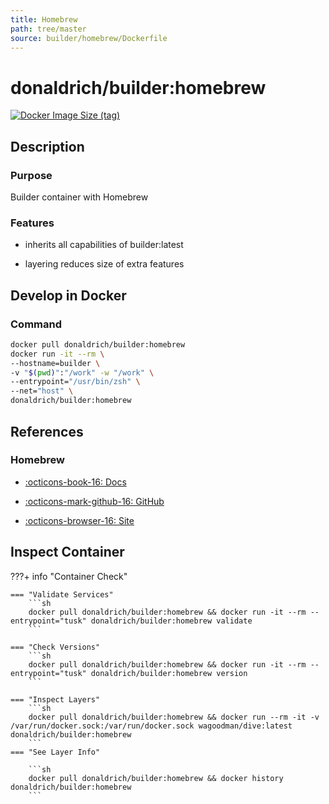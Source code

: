 ```yaml
---
title: Homebrew
path: tree/master
source: builder/homebrew/Dockerfile
---
```


# donaldrich/builder:homebrew

[![Docker Image Size (tag)](https://img.shields.io/docker/image-size/donaldrich/builder/homebrew?color=blue&label=size&logo=docker&style=flat-square)](https://hub.docker.com/r/donaldrich/builder/homebrew)

## Description

### Purpose

Builder container with Homebrew

### Features

- inherits all capabilities of builder:latest

- layering reduces size of extra features

## Develop in Docker

### Command

```sh
docker pull donaldrich/builder:homebrew
docker run -it --rm \
--hostname=builder \
-v "$(pwd)":"/work" -w "/work" \
--entrypoint="/usr/bin/zsh" \
--net="host" \
donaldrich/builder:homebrew
```

## References

### Homebrew

- [:octicons-book-16: Docs](https://docs.brew.sh)

- [:octicons-mark-github-16: GitHub](https://github.com/Homebrew/brew)

- [:octicons-browser-16: Site](https://brew.sh)

## Inspect Container

???+ info "Container Check"

    === "Validate Services"
        ```sh
        docker pull donaldrich/builder:homebrew && docker run -it --rm --entrypoint="tusk" donaldrich/builder:homebrew validate
        ```

    === "Check Versions"
        ```sh
        docker pull donaldrich/builder:homebrew && docker run -it --rm --entrypoint="tusk" donaldrich/builder:homebrew version
        ```

    === "Inspect Layers"
        ```sh
        docker pull donaldrich/builder:homebrew && docker run --rm -it -v /var/run/docker.sock:/var/run/docker.sock wagoodman/dive:latest donaldrich/builder:homebrew
        ```
    === "See Layer Info"

        ```sh
        docker pull donaldrich/builder:homebrew && docker history donaldrich/builder:homebrew
        ```

